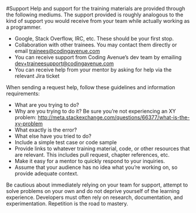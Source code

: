 #Support
Help and support for the training materials are provided through the following mediums. The support provided is roughly analogous to the kind of support you would receive from your team while actually working as a programmer.
  * Google, Stack Overflow, IRC, etc. These should be your first stop.
  * Collaboration with other trainees. You may contact them directly or email trainees@codingavenue.com
  * You can receive support from Coding Avenue’s dev team by emailing dev+traineesupport@codingavenue.com
  * You can receive help from your mentor by asking for help via the relevant Jira ticket

When sending a request help, follow these guidelines and information requirements:
  * What are you trying to do?
  * Why are you trying to do it? Be sure you’re not experiencing an XY problem: http://meta.stackexchange.com/questions/66377/what-is-the-xy-problem
  * What exactly is the error?
  * What else have you tried to do?
  * Include a simple test case or code sample
  * Provide links to whatever training material, code, or other resources that are relevant. This includes pull request, chapter references, etc.
  * Make it easy for a mentor to quickly respond to your inquiries.
  * Assume that your audience has no idea what you’re working on, so provide adequate context.

Be cautious about immediately relying on your team for support, attempt to solve problems on your own and do not deprive yourself of the learning experience. Developers must often rely on research, documentation, and experimentation. Repetition is the road to mastery.
